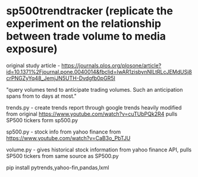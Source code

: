 # sp500trendtracker (replicate the experiment on the relationship between trade volume to media exposure)

original study article - https://journals.plos.org/plosone/article?id=10.1371%2Fjournal.pone.0040014&fbclid=IwAR1zisbynNILtRLcJEMdUSj8crPNGZyYq48_JemjJN5UTH-Dvdgfb0pGR5I

"query volumes tend to anticipate trading volumes. Such an anticipation spans from  to  days at most."


trends.py - create trends report through google trends
heavily modified from original https://www.youtube.com/watch?v=cuTUbPQk2R4
pulls SP500 tickers form sp500.py


sp500.py - stock info from yahoo finance
from https://www.youtube.com/watch?v=CaB3o_PbTJU


volume.py - gives historical stock information from yahoo finance API, pulls SP500 tickers from same source as SP500.py

pip install pytrends,yahoo-fin,pandas,lxml
